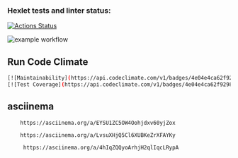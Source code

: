 ### Hexlet tests and linter status:

[![Actions Status](https://github.com/ilya00310/backend-project-46/actions/workflows/test-and-lint.yaml/badge.svg)](https://github.com/ilya00310/backend-project-46/actions)

![example workflow](https://github.com/ilya00310/backend-project-46/actions/workflows/test/badge.svg)

## Run Code Climate

```sh
[![Maintainability](https://api.codeclimate.com/v1/badges/4e04e4ca62f9298e7e56/maintainability)](https://codeclimate.com/github/ilya00310/backend-project-46/maintainability)
[![Test Coverage](https://api.codeclimate.com/v1/badges/4e04e4ca62f9298e7e56/test_coverage)](https://codeclimate.com/github/ilya00310/backend-project-46/test_coverage)
```

## asciinema

```json-json
    https://asciinema.org/a/EYSU1ZC5OW4Oohjdxv60yjZox
```

```json-yaml
    https://asciinema.org/a/LvsuXHjQ5Cl6XUBKeZrXFAYKy
```

```json-yaml
     https://asciinema.org/a/4hIqZQQyoArhjH2qlIqcLRypA
```

